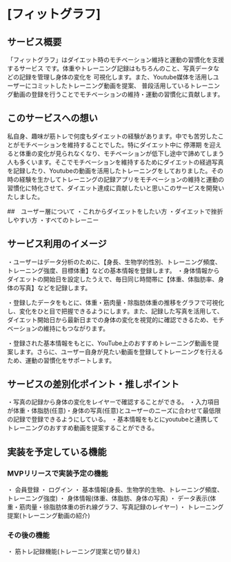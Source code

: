 # [フィットグラフ]

## サービス概要
「フィットグラフ」はダイエット時のモチベーション維持と運動の習慣化を支援するサービス
です。体重やトレーニング記録はもちろんのこと、写真データなどの記録を管理し身体の変化を
可視化します。また、Youtube媒体を活用しユーザーにコミットしたトレーニング動画を提案、
普段活用しているトレーニング動画の登録を行うことでモチベーションの維持・運動の習慣化に貢献します。

## このサービスへの想い
私自身、趣味が筋トレで何度もダイエットの経験があります。中でも苦労したことがモチベーションを維持することでした。特にダイエット中に 停滞期 を迎えると体重の変化が見られなくなり、モチベーションが低下し途中で諦めてしまう人も多くいます。そこでモチベーションを維持するためにダイエットの経過写真を記録したり、Youtubeの動画を活用したトレーニングをしておりました。その時の経験を生かしてトレーニングの記録アプリをモチベーションの維持と運動の習慣化に特化させて、ダイエット達成に貢献したいと思いこのサービスを開発いたしました。

##　ユーザー層について
・これからダイエットをしたい方
・ダイエットで挫折しやすい方
・すべてのトレーニー

## サービス利用のイメージ
・ユーザーはデータ分析のために、【身長、生物学的性別、トレーニング頻度、トレーニング強度、目標体重】などの基本情報を登録します。
・身体情報からダイエットの開始日を設定したうえで、毎日同じ時間帯に【体重、体脂肪率、身体の写真】などを記録します。

・登録したデータをもとに、体重・筋肉量・除脂肪体重の推移をグラフで可視化し、変化をひと目で把握できるようにします。また、記録した写真を活用して、ダイエット開始日から最新日までの身体の変化を視覚的に確認できるため、モチベーションの維持にもつながります。

・登録された基本情報をもとに、YouTube上のおすすめトレーニング動画を提案します。さらに、ユーザー自身が見たい動画を登録してトレーニングを行えるため、運動の習慣化をサポートします。

## サービスの差別化ポイント・推しポイント
・写真の記録から身体の変化をレイヤーで確認することができる。
・入力項目が体重・体脂肪(任意)・身体の写真(任意)とユーザーのニーズに合わせて最低限の記録で登録できるようにしている。
・基本情報をもとにyoutubeと連携してトレーニングのおすすめ動画を提案することができる。

## 実装を予定している機能
### MVPリリースで実装予定の機能
・ 会員登録
・ ログイン
・ 基本情報(身長、生物学的生物、トレーニング頻度、トレーニング強度)
・ 身体情報(体重、体脂肪、身体の写真)
・ データ表示(体重・筋肉量・徐脂肪体重の折れ線グラフ、写真記録のレイヤー)
・ トレーニング提案(トレーニング動画の紹介)

### その後の機能
・ 筋トレ記録機能(トレーニング提案と切り替え)